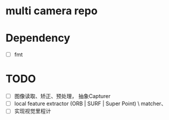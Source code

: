 # multi camera repo 



# Dependency 
- [ ] fmt

# TODO 
- [ ] 图像读取、矫正、预处理， 抽象Capturer
- [ ] local feature extractor (ORB | SURF | Super Point) \ matcher、
- [ ] 实现视觉里程计